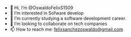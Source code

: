 - 👋 Hi, I’m @OswaldoFelixS1509
- 👀 I’m interested in Sofware develop
- 🌱 I’m currently studying a software development career.
- 💞️ I’m looking to collaborate on tech companies
- 📫 How to reach me: felixsanchezoswaldo@gmail.com

<!---
OswaldoFelixS1509/OswaldoFelixS1509 is a ✨ special ✨ repository because its `README.md` (this file) appears on your GitHub profile.
You can click the Preview link to take a look at your changes.
--->
